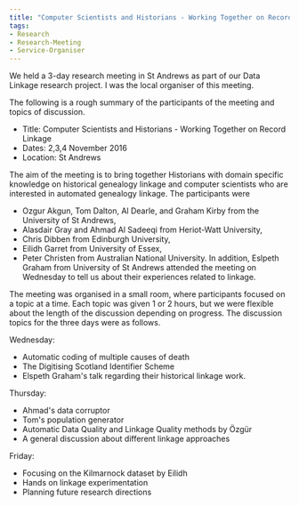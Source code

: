 ```yaml
---
title: "Computer Scientists and Historians - Working Together on Record Linkage"
tags:
- Research
- Research-Meeting
- Service-Organiser
---
```


We held a 3-day research meeting in St Andrews as part of our Data Linkage research project.
I was the local organiser of this meeting.

The following is a rough summary of the participants of the meeting and topics of discussion.

- Title: Computer Scientists and Historians - Working Together on Record Linkage
- Dates: 2,3,4 November 2016
- Location: St Andrews

The aim of the meeting is to bring together Historians with domain specific knowledge on historical genealogy linkage and computer scientists who are interested in automated genealogy linkage. The participants were
- Ozgur Akgun, Tom Dalton, Al Dearle, and Graham Kirby from the University of St Andrews,
- Alasdair Gray and Ahmad Al Sadeeqi from Heriot-Watt University,
- Chris Dibben from Edinburgh University,
- Eilidh Garret from University of Essex,
- Peter Christen from Australian National University.
In addition, Eslpeth Graham from University of St Andrews attended the meeting on Wednesday to tell us about their experiences related to linkage.

The meeting was organised in a small room, where participants focused on a topic at a time. Each topic was given 1 or 2 hours, but we were flexible about the length of the discussion depending on progress. The discussion topics for the three days were as follows.

Wednesday:
- Automatic coding of multiple causes of death
- The Digitising Scotland Identifier Scheme
- Elspeth Graham's talk regarding their historical linkage work.

Thursday:
- Ahmad's data corruptor
- Tom's population generator
- Automatic Data Quality and Linkage Quality methods by Özgür
- A general discussion about different linkage approaches

Friday:
- Focusing on the Kilmarnock dataset by Eilidh
- Hands on linkage experimentation
- Planning future research directions

